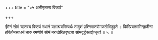 +++
title = "०५ अभीमृतस्य विष्टपं"

+++

ईमेनं सोमं ऋतस्य विष्टपं स्थानं यज्ञाश्रयमित्यर्थः तादृशं पृश्निमातरोमरुतोभिदुहते । किम्प्रियतममिन्द्रादीनां हविर्होमसाधनं चारु रमणीयं सोमं मरुत्प्रेरितवृष्ट्या सोमवृद्धेस्तद्दोग्धृत्वं ॥ ५ ॥
